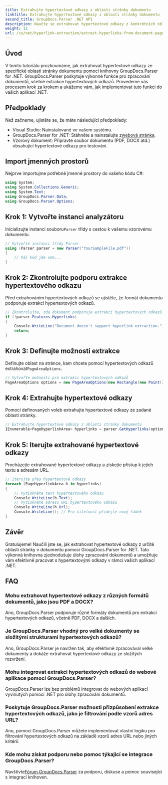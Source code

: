 ```yaml
---
title: Extrahujte hypertextové odkazy z oblasti stránky dokumentu
linktitle: Extrahujte hypertextové odkazy z oblasti stránky dokumentu
second_title: GroupDocs.Parser .NET API
description: Naučte se extrahovat hypertextové odkazy z konkrétních oblastí dokumentu pomocí GroupDocs.Parser for .NET. Vylepšete své možnosti zpracování dokumentů.
weight: 12
url: /cs/net/hyperlink-extraction/extract-hyperlinks-from-document-page-area/
---
```

## Úvod
V tomto tutoriálu prozkoumáme, jak extrahovat hypertextové odkazy ze specifické oblasti stránky dokumentu pomocí knihovny GroupDocs.Parser for .NET. GroupDocs.Parser poskytuje výkonné funkce pro zpracování dokumentů, včetně extrakce hypertextových odkazů. Provedeme vás procesem krok za krokem a ukážeme vám, jak implementovat tuto funkci do vašich aplikací .NET.
## Předpoklady
Než začneme, ujistěte se, že máte následující předpoklady:
- Visual Studio: Nainstalované ve vašem systému.
- GroupDocs.Parser for .NET: Stáhněte a nainstalujte z[webová stránka](https://releases.groupdocs.com/parser/net/).
- Vzorový dokument: Připravte soubor dokumentu (PDF, DOCX atd.) obsahující hypertextové odkazy pro testování.

## Import jmenných prostorů
Nejprve importujme potřebné jmenné prostory do vašeho kódu C#:
```csharp
using System;
using System.Collections.Generic;
using System.Text;
using GroupDocs.Parser.Data;
using GroupDocs.Parser.Options;
```
## Krok 1: Vytvořte instanci analyzátoru
 Inicializujte instanci souboru`Parser` třídy s cestou k vašemu vzorovému dokumentu.
```csharp
// Vytvořte instanci třídy Parser
using (Parser parser = new Parser("YourSampleFile.pdf"))
{
    // Váš kód jde sem...
}
```
## Krok 2: Zkontrolujte podporu extrakce hypertextového odkazu
Před extrahováním hypertextových odkazů se ujistěte, že formát dokumentu podporuje extrakci hypertextových odkazů.
```csharp
// Zkontrolujte, zda dokument podporuje extrakci hypertextových odkazů
if (!parser.Features.Hyperlinks)
{
    Console.WriteLine("Document doesn't support hyperlink extraction.");
    return;
}
```
## Krok 3: Definujte možnosti extrakce
 Definujte oblast na stránce, kam chcete pomocí hypertextových odkazů extrahovat`PageAreaOptions`.
```csharp
// Vytvořte možnosti pro extrakci hypertextových odkazů
PageAreaOptions options = new PageAreaOptions(new Rectangle(new Point(380, 90), new Size(150, 50)));
```
## Krok 4: Extrahujte hypertextové odkazy
Pomocí definovaných voleb extrahujte hypertextové odkazy ze zadané oblasti stránky.
```csharp
// Extrahujte hypertextové odkazy z oblasti stránky dokumentu
IEnumerable<PageHyperlinkArea> hyperlinks = parser.GetHyperlinks(options);
```
## Krok 5: Iterujte extrahované hypertextové odkazy
Procházejte extrahované hypertextové odkazy a získejte přístup k jejich textu a adresám URL.
```csharp
// Iterujte přes hypertextové odkazy
foreach (PageHyperlinkArea h in hyperlinks)
{
    // Vytiskněte text hypertextového odkazu
    Console.WriteLine(h.Text);
    // Vytiskněte adresu URL hypertextového odkazu
    Console.WriteLine(h.Url);
    Console.WriteLine(); // Pro čitelnost přidejte nový řádek
}
```

## Závěr
Gratulujeme! Naučili jste se, jak extrahovat hypertextové odkazy z určité oblasti stránky v dokumentu pomocí GroupDocs.Parser for .NET. Tato výkonná knihovna zjednodušuje úlohy zpracování dokumentů a umožňuje vám efektivně pracovat s hypertextovými odkazy v rámci vašich aplikací .NET.

## FAQ
### Mohu extrahovat hypertextové odkazy z různých formátů dokumentů, jako jsou PDF a DOCX?
Ano, GroupDocs.Parser podporuje různé formáty dokumentů pro extrakci hypertextových odkazů, včetně PDF, DOCX a dalších.
### Je GroupDocs.Parser vhodný pro velké dokumenty se složitými strukturami hypertextových odkazů?
Ano, GroupDocs.Parser je navržen tak, aby efektivně zpracovával velké dokumenty a dokáže extrahovat hypertextové odkazy ze složitých rozvržení.
### Mohu integrovat extrakci hypertextových odkazů do webové aplikace pomocí GroupDocs.Parser?
GroupDocs.Parser lze bez problémů integrovat do webových aplikací vyvinutých pomocí .NET pro úlohy zpracování dokumentů.
### Poskytuje GroupDocs.Parser možnosti přizpůsobení extrakce hypertextových odkazů, jako je filtrování podle vzorů adres URL?
Ano, pomocí GroupDocs.Parser můžete implementovat vlastní logiku pro filtrování hypertextových odkazů na základě vzorů adres URL nebo jiných kritérií.
### Kde mohu získat podporu nebo pomoc týkající se integrace GroupDocs.Parser?
 Navštivte[Fórum GroupDocs.Parser](https://forum.groupdocs.com/c/parser/17) za podporu, diskuse a pomoc související s integrací knihoven.